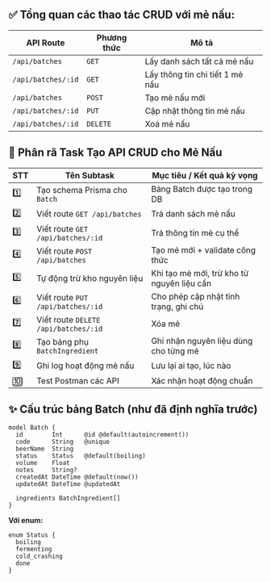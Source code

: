 ## ✅ Tổng quan các thao tác CRUD với mẻ nấu:

| API Route          | Phương thức | Mô tả                           |
| ------------------ | ----------- | ------------------------------- |
| `/api/batches`     | `GET`       | Lấy danh sách tất cả mẻ nấu     |
| `/api/batches/:id` | `GET`       | Lấy thông tin chi tiết 1 mẻ nấu |
| `/api/batches`     | `POST`      | Tạo mẻ nấu mới                  |
| `/api/batches/:id` | `PUT`       | Cập nhật thông tin mẻ nấu       |
| `/api/batches/:id` | `DELETE`    | Xoá mẻ nấu                      |

## 🧩 Phân rã Task Tạo API CRUD cho Mẻ Nấu

| STT | Tên Subtask                          | Mục tiêu / Kết quả kỳ vọng                 |
| --- | ------------------------------------ | ------------------------------------------ |
| 1️⃣ | Tạo schema Prisma cho `Batch`        | Bảng Batch được tạo trong DB               |
| 2️⃣ | Viết route `GET /api/batches`        | Trả danh sách mẻ nấu                       |
| 3️⃣ | Viết route `GET /api/batches/:id`    | Trả thông tin mẻ cụ thể                    |
| 4️⃣ | Viết route `POST /api/batches`       | Tạo mẻ mới + validate công thức            |
| 5️⃣ | Tự động trừ kho nguyên liệu          | Khi tạo mẻ mới, trừ kho từ nguyên liệu cần |
| 6️⃣ | Viết route `PUT /api/batches/:id`    | Cho phép cập nhật tình trạng, ghi chú      |
| 7️⃣ | Viết route `DELETE /api/batches/:id` | Xóa mẻ                                     |
| 8️⃣ | Tạo bảng phụ `BatchIngredient`       | Ghi nhận nguyên liệu dùng cho từng mẻ      |
| 9️⃣ | Ghi log hoạt động mẻ nấu             | Lưu lại ai tạo, lúc nào                    |
| 🔟  | Test Postman các API                 | Xác nhận hoạt động chuẩn                   |

## ✨ Cấu trúc bảng Batch (như đã định nghĩa trước)
```prisma
model Batch {
  id        Int      @id @default(autoincrement())
  code      String   @unique
  beerName  String
  status    Status   @default(boiling)
  volume    Float
  notes     String?
  createdAt DateTime @default(now())
  updatedAt DateTime @updatedAt

  ingredients BatchIngredient[]
}
```
**Với enum:**

```prisma
enum Status {
  boiling
  fermenting
  cold_crashing
  done
}
```
